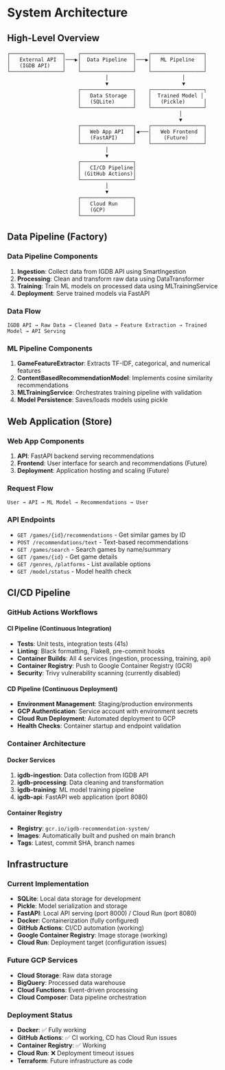 # System Architecture

## High-Level Overview

```text
┌─────────────────┐    ┌─────────────────┐    ┌─────────────────┐
│   External API  │───▶│  Data Pipeline  │───▶│   ML Pipeline   │
│   (IGDB API)    │    │                 │    │                 │
└─────────────────┘    └─────────────────┘    └─────────────────┘
                                │                        │
                                ▼                        ▼
                       ┌─────────────────┐    ┌─────────────────┐
                       │   Data Storage  │    │  Trained Model │
                       │   (SQLite)      │    │   (Pickle)      │
                       └─────────────────┘    └─────────────────┘
                                                        │
                                                        ▼
                       ┌─────────────────┐    ┌─────────────────┐
                       │   Web App API   │◀───│   Web Frontend  │
                       │   (FastAPI)     │    │    (Future)     │
                       └─────────────────┘    └─────────────────┘
                                │
                                ▼
                       ┌─────────────────┐
                       │   CI/CD Pipeline│
                       │ (GitHub Actions)│
                       └─────────────────┘
                                │
                                ▼
                       ┌─────────────────┐
                       │   Cloud Run     │
                       │   (GCP)         │
                       └─────────────────┘
```

## Data Pipeline (Factory)

### Data Pipeline Components

1. **Ingestion**: Collect data from IGDB API using SmartIngestion
2. **Processing**: Clean and transform raw data using DataTransformer
3. **Training**: Train ML models on processed data using MLTrainingService
4. **Deployment**: Serve trained models via FastAPI

### Data Flow

```text
IGDB API → Raw Data → Cleaned Data → Feature Extraction → Trained Model → API Serving
```

### ML Pipeline Components

1. **GameFeatureExtractor**: Extracts TF-IDF, categorical, and numerical features
2. **ContentBasedRecommendationModel**: Implements cosine similarity recommendations
3. **MLTrainingService**: Orchestrates training pipeline with validation
4. **Model Persistence**: Saves/loads models using pickle

## Web Application (Store)

### Web App Components

1. **API**: FastAPI backend serving recommendations
2. **Frontend**: User interface for search and recommendations (Future)
3. **Deployment**: Application hosting and scaling (Future)

### Request Flow

```text
User → API → ML Model → Recommendations → User
```

### API Endpoints

- `GET /games/{id}/recommendations` - Get similar games by ID
- `POST /recommendations/text` - Text-based recommendations
- `GET /games/search` - Search games by name/summary
- `GET /games/{id}` - Get game details
- `GET /genres`, `/platforms` - List available options
- `GET /model/status` - Model health check

## CI/CD Pipeline

### GitHub Actions Workflows

#### **CI Pipeline** (Continuous Integration)
- **Tests**: Unit tests, integration tests (41s)
- **Linting**: Black formatting, Flake8, pre-commit hooks
- **Container Builds**: All 4 services (ingestion, processing, training, api)
- **Container Registry**: Push to Google Container Registry (GCR)
- **Security**: Trivy vulnerability scanning (currently disabled)

#### **CD Pipeline** (Continuous Deployment)
- **Environment Management**: Staging/production environments
- **GCP Authentication**: Service account with environment secrets
- **Cloud Run Deployment**: Automated deployment to GCP
- **Health Checks**: Container startup and endpoint validation

### Container Architecture

#### **Docker Services**
1. **igdb-ingestion**: Data collection from IGDB API
2. **igdb-processing**: Data cleaning and transformation
3. **igdb-training**: ML model training pipeline
4. **igdb-api**: FastAPI web application (port 8080)

#### **Container Registry**
- **Registry**: `gcr.io/igdb-recommendation-system/`
- **Images**: Automatically built and pushed on main branch
- **Tags**: Latest, commit SHA, branch names

## Infrastructure

### Current Implementation

- **SQLite**: Local data storage for development
- **Pickle**: Model serialization and storage
- **FastAPI**: Local API serving (port 8000) / Cloud Run (port 8080)
- **Docker**: Containerization (fully configured)
- **GitHub Actions**: CI/CD automation (working)
- **Google Container Registry**: Image storage (working)
- **Cloud Run**: Deployment target (configuration issues)

### Future GCP Services

- **Cloud Storage**: Raw data storage
- **BigQuery**: Processed data warehouse
- **Cloud Functions**: Event-driven processing
- **Cloud Composer**: Data pipeline orchestration

### Deployment Status

- **Docker**: ✅ Fully working
- **GitHub Actions**: ✅ CI working, CD has Cloud Run issues
- **Container Registry**: ✅ Working
- **Cloud Run**: ❌ Deployment timeout issues
- **Terraform**: Future infrastructure as code
